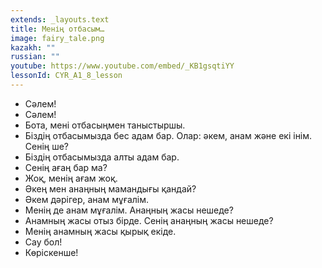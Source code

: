 ```yaml
---
extends: _layouts.text
title: Менің отбасым…
image: fairy_tale.png
kazakh: ""
russian: ""
youtube: https://www.youtube.com/embed/_KB1gsqtiYY
lessonId: CYR_A1_8_lesson
---
```

- Сәлем! 
- Сәлем!
- Бота, мені отбасыңмен таныстыршы.
- Біздің отбасымызда бес адам бар. Олар: әкем, анам және екі інім. Сенің ше?
- Біздің отбасымызда алты адам бар.
- Сенің ағаң бар ма?
- Жоқ, менің ағам жоқ. 
- Әкең мен анаңның мамандығы қандай?
- Әкем дәрігер, анам мұғалім. 
- Менің де анам мұғалім. Анаңның жасы нешеде?
- Анамның жасы отыз бірде. Сенің анаңның жасы нешеде?
- Менің анамның жасы қырық екіде.
- Сау бол!
- Көріскенше!

